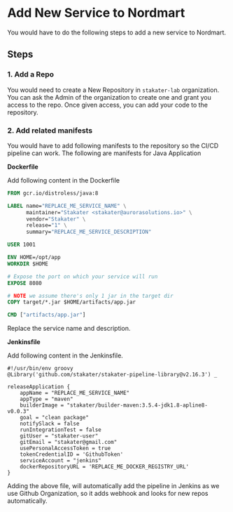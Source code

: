 # Add New Service to Nordmart

You would have to do the following steps to add a new service to Nordmart.

## Steps

### 1. Add a Repo

You would need to create a New Repository in `stakater-lab` organization. You can ask the Admin of the organization to create one and grant you access to the repo. Once given access, you can add your code to the repository.

### 2. Add related manifests

You would have to add following manifests to the repository so the CI/CD pipeline can work. The following are manifests for Java Application

**Dockerfile**

Add following content in the Dockerfile

```Dockerfile
FROM gcr.io/distroless/java:8

LABEL name="REPLACE_ME_SERVICE_NAME" \
      maintainer="Stakater <stakater@aurorasolutions.io>" \
      vendor="Stakater" \
      release="1" \
      summary="REPLACE_ME_SERVICE_DESCRIPTION"

USER 1001

ENV HOME=/opt/app
WORKDIR $HOME

# Expose the port on which your service will run
EXPOSE 8080

# NOTE we assume there's only 1 jar in the target dir
COPY target/*.jar $HOME/artifacts/app.jar

CMD ["artifacts/app.jar"]
```

Replace the service name and description.

**Jenkinsfile**

Add following content in the Jenkinsfile.

```Jenkinsfile
#!/usr/bin/env groovy
@Library('github.com/stakater/stakater-pipeline-library@v2.16.3') _

releaseApplication {
    appName = "REPLACE_ME_SERVICE_NAME"
    appType = "maven"
    builderImage = "stakater/builder-maven:3.5.4-jdk1.8-apline8-v0.0.3"
    goal = "clean package"
    notifySlack = false
    runIntegrationTest = false
    gitUser = "stakater-user"
    gitEmail = "stakater@gmail.com"
    usePersonalAccessToken = true
    tokenCredentialID = 'GithubToken'
    serviceAccount = "jenkins"
    dockerRepositoryURL = 'REPLACE_ME_DOCKER_REGISTRY_URL'
}
```

Adding the above file, will automatically add the pipeline in Jenkins as we use Github Organization, so it adds webhook and looks for new repos automatically.
